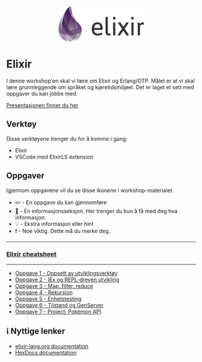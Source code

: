 <p align="center">
  <img src="./img/elixir_logo.png">
</p>

# Elixir

I denne workshop'en skal vi lære om Elixir og Erlang/OTP. Målet er at vi skal lære grunnleggende om språket og kjøretidsmiljøet. Det er laget et sett med oppgaver du kan jobbe med.

[Presentasjonen finner du her](https://docs.google.com/presentation/d/10rGqPs5ygYF5pFo9fUzE932YaUgsYS-PREf3-xHnZ0M/edit?usp=sharing)

## Verktøy

Disse verktøyene trenger du for å komme i gang:

* Elixir
* VSCode med ElixirLS extension

## Oppgaver

Igjennom oppgavene vil du se disse ikonene i workshop-materialet. 

- :pencil2: - En oppgave du kan gjennomføre
- :book: - En informasjonsseksjon. Her trenger du kun å få med deg hva informasjon.
- :bulb: - Ekstra informasjon eller hint
- :exclamation: - Noe viktig. Dette må du merke deg.

---
### [Elixir cheatsheet](https://devhints.io/elixir)
---

- [Oppgave 1 - Oppsett av utviklingsverktøy](./oppgave1.md)
- [Oppgave 2 - IEx og REPL-dreven utvikling](./oppgave2.md)
- [Oppgave 3 - Map, filter, reduce](./oppgave4.md)
- [Oppgave 4 - Rekursjon](./oppgave5.md)
- [Oppgave 5 - Enhetstesting](./oppgave6.md)
- [Oppgave 6 - Tilstand og GenServer](./oppgave7.md)
- [Oppgave 7 - Project: Pokemon API](./oppgave8.md)

## :information_source: Nyttige lenker
- [elixir-lang.org documentation](https://elixir-lang.org/getting-started/introduction.html)
- [HexDocs documentation](https://hexdocs.pm/elixir/Kernel.html)

